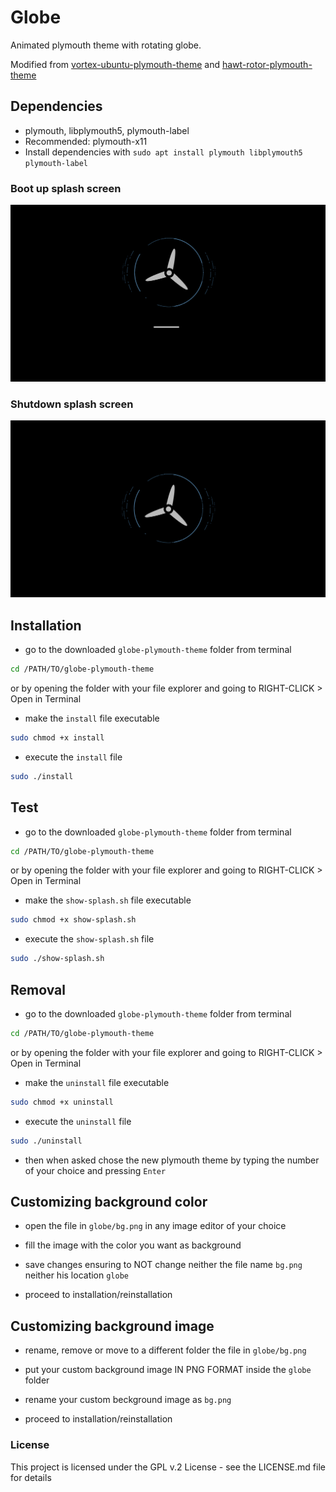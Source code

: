 # Globe

Animated plymouth theme with rotating globe.

Modified from [vortex-ubuntu-plymouth-theme](https://github.com/emanuele-scarsella/globe-plymouth-theme)
and [hawt-rotor-plymouth-theme](https://github.com/andre-kotze/hawt-rotor-plymouth-theme)

## Dependencies

* plymouth, libplymouth5, plymouth-label
* Recommended: plymouth-x11
* Install dependencies with `sudo apt install plymouth libplymouth5 plymouth-label`

### Boot up splash screen

![boot up splash screen](demo_boot.png)

### Shutdown splash screen

![shutdown splash screen](demo_shutdown.png)

## Installation

* go to the downloaded `globe-plymouth-theme` folder from terminal

```bash
cd /PATH/TO/globe-plymouth-theme
```

or by opening the folder with your file explorer and going to RIGHT-CLICK > Open in Terminal

* make the `install` file executable

```bash
sudo chmod +x install
```

* execute the `install` file

```bash
sudo ./install
```

## Test

* go to the downloaded `globe-plymouth-theme` folder from terminal

```bash
cd /PATH/TO/globe-plymouth-theme
```

or by opening the folder with your file explorer and going to RIGHT-CLICK > Open in Terminal

* make the `show-splash.sh` file executable

```bash
sudo chmod +x show-splash.sh
```

* execute the `show-splash.sh` file

```bash
sudo ./show-splash.sh
```

## Removal

* go to the downloaded `globe-plymouth-theme` folder from terminal

```bash
cd /PATH/TO/globe-plymouth-theme
```

or by opening the folder with your file explorer and going to RIGHT-CLICK > Open in Terminal

* make the `uninstall` file executable

```bash
sudo chmod +x uninstall
```

* execute the `uninstall` file

```bash
sudo ./uninstall
```

* then when asked chose the new plymouth theme by typing the number of your choice and pressing `Enter`

## Customizing background color

* open the file in `globe/bg.png` in any image editor of your choice

* fill the image with the color you want as background

* save changes ensuring to NOT change neither the file name `bg.png` neither his location `globe`

* proceed to installation/reinstallation

## Customizing background image

* rename, remove or move to a different folder the file in `globe/bg.png`

* put your custom background image IN PNG FORMAT inside the `globe` folder

* rename your custom beckground image as `bg.png`

* proceed to installation/reinstallation

### License

This project is licensed under the GPL v.2 License - see the LICENSE.md file for details

